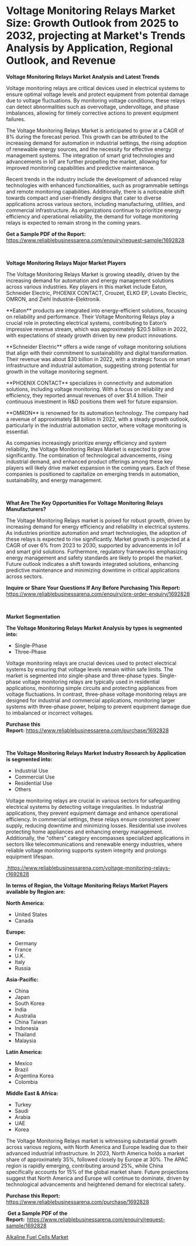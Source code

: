 <p><h1>Voltage Monitoring Relays Market Size: Growth Outlook from 2025 to 2032, projecting at Market's Trends Analysis by Application, Regional Outlook, and Revenue</h1></p><p><strong>Voltage Monitoring Relays Market Analysis and Latest Trends</strong></p>
<p><p>Voltage monitoring relays are critical devices used in electrical systems to ensure optimal voltage levels and protect equipment from potential damage due to voltage fluctuations. By monitoring voltage conditions, these relays can detect abnormalities such as overvoltage, undervoltage, and phase imbalances, allowing for timely corrective actions to prevent equipment failures.</p><p>The Voltage Monitoring Relays Market is anticipated to grow at a CAGR of 8% during the forecast period. This growth can be attributed to the increasing demand for automation in industrial settings, the rising adoption of renewable energy sources, and the necessity for effective energy management systems. The integration of smart grid technologies and advancements in IoT are further propelling the market, allowing for improved monitoring capabilities and predictive maintenance.</p><p>Recent trends in the industry include the development of advanced relay technologies with enhanced functionalities, such as programmable settings and remote monitoring capabilities. Additionally, there is a noticeable shift towards compact and user-friendly designs that cater to diverse applications across various sectors, including manufacturing, utilities, and commercial infrastructure. As organizations continue to prioritize energy efficiency and operational reliability, the demand for voltage monitoring relays is expected to remain strong in the coming years.</p></p>
<p><strong>Get a Sample PDF of the Report:&nbsp;</strong> <a href="https://www.reliablebusinessarena.com/enquiry/request-sample/1692828?utm_campaign=2114&utm_medium=2&utm_source=Github&utm_content=ia&utm_term=13022025&utm_id=voltage-monitoring-relays">https://www.reliablebusinessarena.com/enquiry/request-sample/1692828</a></p>
<p>&nbsp;</p>
<p><strong>Voltage Monitoring Relays Major Market Players</strong></p>
<p><p>The Voltage Monitoring Relays Market is growing steadily, driven by the increasing demand for automation and energy management solutions across various industries. Key players in this market include Eaton, Schneider Electric, PHOENIX CONTACT, Crouzet, ELKO EP, Lovato Electric, OMRON, and Ziehl Industrie-Elektronik.</p><p>**Eaton** products are integrated into energy-efficient solutions, focusing on reliability and performance. Their Voltage Monitoring Relays play a crucial role in protecting electrical systems, contributing to Eaton’s impressive revenue stream, which was approximately $20.5 billion in 2022, with expectations of steady growth driven by new product innovations.</p><p>**Schneider Electric** offers a wide range of voltage monitoring solutions that align with their commitment to sustainability and digital transformation. Their revenue was about $30 billion in 2022, with a strategic focus on smart infrastructure and industrial automation, suggesting strong potential for growth in the voltage monitoring segment.</p><p>**PHOENIX CONTACT** specializes in connectivity and automation solutions, including voltage monitoring. With a focus on reliability and efficiency, they reported annual revenues of over $1.4 billion. Their continuous investment in R&D positions them well for future expansion.</p><p>**OMRON** is renowned for its automation technology. The company had a revenue of approximately $8 billion in 2022, with a steady growth outlook, particularly in the industrial automation sector, where voltage monitoring is essential.</p><p>As companies increasingly prioritize energy efficiency and system reliability, the Voltage Monitoring Relays Market is expected to grow significantly. The combination of technological advancements, rising industrial demand, and enhanced product offerings among these key players will likely drive market expansion in the coming years. Each of these companies is positioned to capitalize on emerging trends in automation, sustainability, and energy management.</p></p>
<p>&nbsp;</p>
<p><strong>What Are The Key Opportunities For Voltage Monitoring Relays Manufacturers?</strong></p>
<p><p>The Voltage Monitoring Relays market is poised for robust growth, driven by increasing demand for energy efficiency and reliability in electrical systems. As industries prioritize automation and smart technologies, the adoption of these relays is expected to rise significantly. Market growth is projected at a CAGR of over 6% from 2023 to 2030, supported by advancements in IoT and smart grid solutions. Furthermore, regulatory frameworks emphasizing energy management and safety standards are likely to propel the market. Future outlook indicates a shift towards integrated solutions, enhancing predictive maintenance and minimizing downtime in critical applications across sectors.</p></p>
<p><strong>Inquire or Share Your Questions If Any Before Purchasing This Report:</strong> <a href="https://www.reliablebusinessarena.com/enquiry/pre-order-enquiry/1692828?utm_campaign=2114&utm_medium=2&utm_source=Github&utm_content=ia&utm_term=13022025&utm_id=voltage-monitoring-relays">https://www.reliablebusinessarena.com/enquiry/pre-order-enquiry/1692828</a></p>
<p>&nbsp;</p>
<p><strong>Market Segmentation</strong></p>
<p><strong>The Voltage Monitoring Relays Market Analysis by types is segmented into:</strong></p>
<p><ul><li>Single-Phase</li><li>Three-Phase</li></ul></p>
<p><p>Voltage monitoring relays are crucial devices used to protect electrical systems by ensuring that voltage levels remain within safe limits. The market is segmented into single-phase and three-phase types. Single-phase voltage monitoring relays are typically used in residential applications, monitoring simple circuits and protecting appliances from voltage fluctuations. In contrast, three-phase voltage monitoring relays are designed for industrial and commercial applications, monitoring larger systems with three-phase power, helping to prevent equipment damage due to imbalanced or incorrect voltages.</p></p>
<p><strong>Purchase this Report:&nbsp;</strong><a href="https://www.reliablebusinessarena.com/purchase/1692828?utm_campaign=2114&utm_medium=2&utm_source=Github&utm_content=ia&utm_term=13022025&utm_id=voltage-monitoring-relays">https://www.reliablebusinessarena.com/purchase/1692828</a></p>
<p>&nbsp;</p>
<p><strong>The Voltage Monitoring Relays Market Industry Research by Application is segmented into:</strong></p>
<p><ul><li>Industrial Use</li><li>Commercial Use</li><li>Residential Use</li><li>Others</li></ul></p>
<p><p>Voltage monitoring relays are crucial in various sectors for safeguarding electrical systems by detecting voltage irregularities. In industrial applications, they prevent equipment damage and enhance operational efficiency. In commercial settings, these relays ensure consistent power supply, reducing downtime and minimizing losses. Residential use involves protecting home appliances and enhancing energy management. Additionally, the "others" category encompasses specialized applications in sectors like telecommunications and renewable energy industries, where reliable voltage monitoring supports system integrity and prolongs equipment lifespan.</p></p>
<p><a href="https://www.reliablebusinessarena.com/voltage-monitoring-relays-r1692828?utm_campaign=2114&utm_medium=2&utm_source=Github&utm_content=ia&utm_term=13022025&utm_id=voltage-monitoring-relays">&nbsp;https://www.reliablebusinessarena.com/voltage-monitoring-relays-r1692828</a></p>
<p><strong>In terms of Region, the Voltage Monitoring Relays Market Players available by Region are:</strong></p>
<p>
    <p> <strong> North America: </strong>
        <ul>
            <li>United States</li>
            <li>Canada</li>
        </ul>
        </p> 
    <p> <strong> Europe: </strong>
        <ul>
            <li>Germany</li>
            <li>France</li>
            <li>U.K.</li>
            <li>Italy</li>
            <li>Russia</li>
        </ul>
        </p> 
    <p> <strong> Asia-Pacific: </strong>
        <ul>
            <li>China</li>
            <li>Japan</li>
            <li>South Korea</li>
            <li>India</li>
            <li>Australia</li>
            <li>China Taiwan</li>
            <li>Indonesia</li>
            <li>Thailand</li>
            <li>Malaysia</li>
        </ul>
        </p> 
    <p> <strong> Latin America: </strong>
        <ul>
            <li>Mexico</li>
            <li>Brazil</li>
            <li>Argentina Korea</li>
            <li>Colombia</li>
        </ul>
        </p> 
    <p> <strong> Middle East & Africa: </strong>
        <ul>
            <li>Turkey</li>
            <li>Saudi</li>
            <li>Arabia</li>
            <li>UAE</li>
            <li>Korea</li>
        </ul>
    </p>
    </p>
<p><p>The Voltage Monitoring Relays market is witnessing substantial growth across various regions, with North America and Europe leading due to their advanced industrial infrastructure. In 2023, North America holds a market share of approximately 35%, followed closely by Europe at 30%. The APAC region is rapidly emerging, contributing around 25%, while China specifically accounts for 15% of the global market share. Future projections suggest that North America and Europe will continue to dominate, driven by technological advancements and heightened demand for electrical safety.</p></p>
<p><strong>Purchase this Report: </strong><a href="https://www.reliablebusinessarena.com/purchase/1692828?utm_campaign=2114&utm_medium=2&utm_source=Github&utm_content=ia&utm_term=13022025&utm_id=voltage-monitoring-relays">https://www.reliablebusinessarena.com/purchase/1692828</a></p>
<p>&nbsp;<strong>Get a Sample PDF of the Report:&nbsp;&nbsp;</strong><a href="https://www.reliablebusinessarena.com/enquiry/request-sample/1692828?utm_campaign=2114&utm_medium=2&utm_source=Github&utm_content=ia&utm_term=13022025&utm_id=voltage-monitoring-relays">https://www.reliablebusinessarena.com/enquiry/request-sample/1692828</a></p>
<p><strong></strong></p>
<p><p><a href="https://github.com/tamvrosiya/Market-Research-Report-List-6/blob/main/alkaline-fuel-cells-market.md?utm_campaign=2114&utm_medium=2&utm_source=Github&utm_content=ia&utm_term=13022025&utm_id=voltage-monitoring-relays">Alkaline Fuel Cells Market</a></p></p>